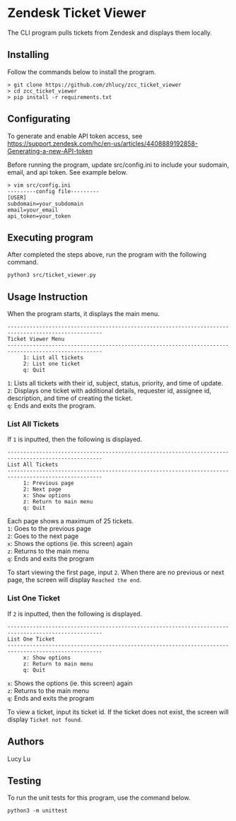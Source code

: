 # Zendesk Ticket Viewer

The CLI program pulls tickets from Zendesk and displays them locally.

## Installing
Follow the commands below to install the program.
```
> git clone https://github.com/zhlucy/zcc_ticket_viewer
> cd zcc_ticket_viewer
> pip install -r requirements.txt
```

## Configurating
To generate and enable API token access, see https://support.zendesk.com/hc/en-us/articles/4408889192858-Generating-a-new-API-token

Before running the program, update src/config.ini to include your sudomain, email, and api token.
See example below.
```
> vim src/config.ini
---------config file---------
[USER]
subdomain=your_subdomain
email=your_email
api_token=your_token
```

## Executing program
After completed the steps above, run the program with the following command.
```
python3 src/ticket_viewer.py
```

## Usage Instruction
When the program starts, it displays the main menu.
```
----------------------------------------------------------------------------------------------------
Ticket Viewer Menu
----------------------------------------------------------------------------------------------------
     1: List all tickets
     2: List one ticket
     q: Quit
```
`1`: Lists all tickets with their id, subject, status, priority, and time of update.\
`2`: Displays one ticket with additional details, requester id, assignee id, description, and time of creating the ticket.\
`q`: Ends and exits the program.

### List All Tickets
If `1` is inputted, then the following is displayed.
```
----------------------------------------------------------------------------------------------------
List All Tickets
----------------------------------------------------------------------------------------------------
	 1: Previous page
	 2: Next page
	 x: Show options
	 z: Return to main menu
	 q: Quit
```
Each page shows a maximum of 25 tickets.\
`1`: Goes to the previous page\
`2`: Goes to the next page\
`x`: Shows the options (ie. this screen) again\
`z`: Returns to the main menu\
`q`: Ends and exits the program

To start viewing the first page, input `2`.
When there are no previous or next page, the screen will display `Reached the end`.

### List One Ticket

If `2` is inputted, then the following is displayed.
```
----------------------------------------------------------------------------------------------------
List One Ticket
----------------------------------------------------------------------------------------------------
	 x: Show options
	 z: Return to main menu
	 q: Quit
```
`x`: Shows the options (ie. this screen) again\
`z`: Returns to the main menu\
`q`: Ends and exits the program

To view a ticket, input its ticket id.
If the ticket does not exist, the screen will display `Ticket not found`.

## Authors

Lucy Lu

## Testing
To run the unit tests for this program, use the command below.
```
python3 -m unittest
```
